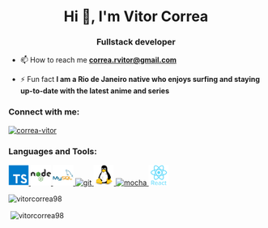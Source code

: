 <h1 align="center">Hi 👋, I'm Vitor Correa</h1>
<h3 align="center">Fullstack developer</h3>

- 📫 How to reach me **correa.rvitor@gmail.com**

- ⚡ Fun fact **I am a Rio de Janeiro native who enjoys surfing and staying up-to-date with the latest anime and series**

<h3 align="left">Connect with me:</h3>
<p align="left">
<a href="https://linkedin.com/in/correa-vitor" target="blank"><img align="center" src="https://raw.githubusercontent.com/rahuldkjain/github-profile-readme-generator/master/src/images/icons/Social/linked-in-alt.svg" alt="correa-vitor" height="30" width="40" /></a>
</p>

<h3 align="left">Languages and Tools:</h3>
<p align="left"> <a href="https://www.typescriptlang.org/" target="_blank" rel="noreferrer"> <img src="https://raw.githubusercontent.com/devicons/devicon/master/icons/typescript/typescript-original.svg" alt="typescript" width="40" height="40"/> <a href="https://nodejs.org" target="_blank" rel="noreferrer"> <img src="https://raw.githubusercontent.com/devicons/devicon/master/icons/nodejs/nodejs-original-wordmark.svg" alt="nodejs" width="40" height="40"/> </a> <a href="https://www.mysql.com/" target="_blank" rel="noreferrer"> <img src="https://raw.githubusercontent.com/devicons/devicon/master/icons/mysql/mysql-original-wordmark.svg" alt="mysql" width="40" height="40"/> </a> </a> <a href="https://git-scm.com/" target="_blank" rel="noreferrer"> <img src="https://www.vectorlogo.zone/logos/git-scm/git-scm-icon.svg" alt="git" width="40" height="40"/> </a> <a href="https://www.linux.org/" target="_blank" rel="noreferrer"> <img src="https://raw.githubusercontent.com/devicons/devicon/master/icons/linux/linux-original.svg" alt="linux" width="40" height="40"/> </a> <a href="https://mochajs.org" target="_blank" rel="noreferrer"> <img src="https://www.vectorlogo.zone/logos/mochajs/mochajs-icon.svg" alt="mocha" width="40" height="40"/> </a> <a href="https://reactjs.org/" target="_blank" rel="noreferrer"> <img src="https://raw.githubusercontent.com/devicons/devicon/master/icons/react/react-original-wordmark.svg" alt="react" width="40" height="40"/> </a> </p>

<span><img align="center" src="https://github-readme-stats.vercel.app/api/top-langs?username=vitorcorrea98&show_icons=true&locale=en&layout=compact" alt="vitorcorrea98" /></span>

<span>&nbsp;<img align="center" src="https://github-readme-stats.vercel.app/api?username=vitorcorrea98&show_icons=true&locale=en" alt="vitorcorrea98" /></span>
